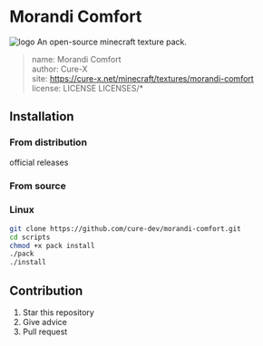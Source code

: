 # Morandi Comfort

![logo](https://assets.cure-x.net/pictures/morandi-comfort/logo.png)
An open-source minecraft texture pack.

> name: Morandi Comfort  
> author: Cure-X  
> site: https://cure-x.net/minecraft/textures/morandi-comfort  
> license: LICENSE LICENSES/*  

## Installation

### From distribution

official
releases

### From source

### Linux

```sh
git clone https://github.com/cure-dev/morandi-comfort.git
cd scripts
chmod +x pack install
./pack
./install
```



## Contribution

1. Star this repository
2. Give advice
3. Pull request
